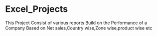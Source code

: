 # Excel_Projects
This Project Consist of various reports Build on the Performance of a Company Based on Net sales,Country wise,Zone wise,product wise etc 
